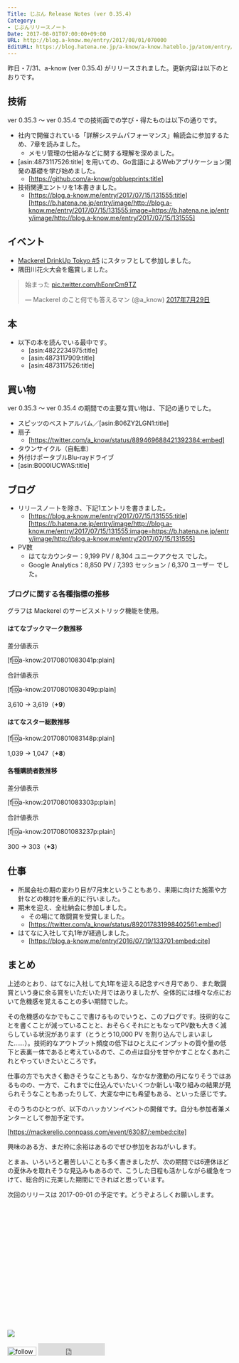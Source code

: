 ```yaml
---
Title: じぶん Release Notes (ver 0.35.4)
Category:
- じぶんリリースノート
Date: 2017-08-01T07:00:00+09:00
URL: http://blog.a-know.me/entry/2017/08/01/070000
EditURL: https://blog.hatena.ne.jp/a-know/a-know.hateblo.jp/atom/entry/8599973812283915444
---
```


昨日・7/31、a-know (ver 0.35.4) がリリースされました。更新内容は以下のとおりです。


<!-- more -->


## 技術
ver 0.35.3 〜 ver 0.35.4 での技術面での学び・得たものは以下の通りです。

* 社内で開催されている「詳解システムパフォーマンス」輪読会に参加するため、7章を読みました。
    * メモリ管理の仕組みなどに関する理解を深めました。
* [asin:4873117526:title] を用いての、Go言語によるWebアプリケーション開発の基礎を学び始めました。
    * [https://github.com/a-know/goblueprints:title]
* 技術関連エントリを1本書きました。
    * [https://blog.a-know.me/entry/2017/07/15/131555:title][https://b.hatena.ne.jp/entry/image/http://blog.a-know.me/entry/2017/07/15/131555:image=https://b.hatena.ne.jp/entry/image/http://blog.a-know.me/entry/2017/07/15/131555]




## イベント
* [Mackerel DrinkUp Tokyo #5](https://mackerelio.connpass.com/event/60063/) にスタッフとして参加しました。
* 隅田川花火大会を鑑賞しました。

<blockquote class="twitter-tweet" data-lang="ja"><p lang="ja" dir="ltr">始まった <a href="https://t.co/hEonrCm9TZ">pic.twitter.com/hEonrCm9TZ</a></p>&mdash; Mackerel のこと何でも答えるマン (@a_know) <a href="https://twitter.com/a_know/status/891239310480900096">2017年7月29日</a></blockquote>
<script async src="//platform.twitter.com/widgets.js" charset="utf-8"></script>



## 本
* 以下の本を読んでいる最中です。
    * [asin:4822234975:title]
    * [asin:4873117909:title]
    * [asin:4873117526:title]



## 買い物
ver 0.35.3 〜 ver 0.35.4 の期間での主要な買い物は、下記の通りでした。

* スピッツのベストアルバム／[asin:B06ZY2LGN1:title]
* 扇子
    * [https://twitter.com/a_know/status/889469688421392384:embed]
* タウンサイクル（自転車）
* 外付けポータブルBlu-rayドライブ
* [asin:B000IUCWAS:title]


## ブログ
* リリースノートを除き、下記1エントリを書きました。
    * [https://blog.a-know.me/entry/2017/07/15/131555:title][https://b.hatena.ne.jp/entry/image/http://blog.a-know.me/entry/2017/07/15/131555:image=https://b.hatena.ne.jp/entry/image/http://blog.a-know.me/entry/2017/07/15/131555]
* PV数
    * はてなカウンター：9,199 PV / 8,304 ユニークアクセス でした。
    * Google Analytics：8,850 PV / 7,393 セッション / 6,370 ユーザー でした。


### ブログに関する各種指標の推移

グラフは Mackerel のサービスメトリック機能を使用。

#### はてなブックマーク数推移

差分値表示

[f:id:a-know:20170801083041p:plain]

合計値表示

[f:id:a-know:20170801083049p:plain]

3,610 → 3,619（<b>+9</b>）


#### はてなスター総数推移

[f:id:a-know:20170801083148p:plain]

1,039 → 1,047（<b>+8</b>）


#### 各種購読者数推移

差分値表示

[f:id:a-know:20170801083303p:plain]

合計値表示

[f:id:a-know:20170801083237p:plain]


300 → 303（<b>+3</b>）


## 仕事
* 所属会社の期の変わり目が7月末ということもあり、来期に向けた施策や方針などの検討を重点的に行いました。
* 期末を迎え、全社納会に参加しました。
    * その場にて敢闘賞を受賞しました。
    * [https://twitter.com/a_know/status/892017831998402561:embed]
* はてなに入社して丸1年が経過しました。
    * [https://blog.a-know.me/entry/2016/07/19/133701:embed:cite]




## まとめ
上述のとおり、はてなに入社して丸1年を迎える記念すべき月であり、また敢闘賞という身に余る賞をいただいた月ではありましたが、全体的には様々な点において危機感を覚えることの多い期間でした。


その危機感のなかでもここで書けるものでいうと、このブログです。技術的なことを書くことが減っていることと、おそらくそれにともなってPV数も大きく減らしている状況があります（とうとう10,000 PV を割り込んでしまいました......）。技術的なアウトプット頻度の低下はひとえにインプットの質や量の低下と表裏一体であると考えているので、この点は自分を甘やかすことなくあれこれとやっていきたいところです。


仕事の方でも大きく動きそうなこともあり、なかなか激動の月になりそうではあるものの、一方で、これまでに仕込んでいたいくつか新しい取り組みの結果が見られそうなこともあったりして、大変な中にも希望もある、といった感じです。


そのうちのひとつが、以下のハッカソンイベントの開催です。自分も参加者兼メンターとして参加予定です。


[https://mackerelio.connpass.com/event/63087/:embed:cite]


興味のある方、まだ枠に余裕はあるのでぜひ参加をおねがいします。


とまぁ、いろいろと暑苦しいことも多く書きましたが、次の期間では6連休ほどの夏休みを取れそうな見込みもあるので、こうした日程も活かしながら緩急をつけて、総合的に充実した期間にできればと思っています。



次回のリリースは 2017-09-01 の予定です。どうぞよろしくお願いします。


<div>
<br>
<script async src="//pagead2.googlesyndication.com/pagead/js/adsbygoogle.js"></script>
<!-- article-bottom2 -->
<ins class="adsbygoogle"
     style="display:inline-block;width:300px;height:250px"
     data-ad-client="ca-pub-3463034538369189"
     data-ad-slot="5274552934"></ins>
<script>
(adsbygoogle = window.adsbygoogle || []).push({});
</script>

<a href="http://bit.ly/grass-graph" target='blank' rel="nofollow"><img src="https://cdn-ak.f.st-hatena.com/images/fotolife/a/a-know/20170405/20170405220342.png"></a>
<br>
</div>

<div>
<a href='http://cloud.feedly.com/#subscription%2Ffeed%2Fhttp%3A%2F%2Fblog.a-know.me%2Ffeed'  target='blank'><img id='feedlyFollow' src='http://s3.feedly.com/img/follows/feedly-follow-rectangle-volume-small_2x.png' alt='follow us in feedly' width='65' height='20'></a>



<iframe src="http://blog.hatena.ne.jp/a-know/a-know.hateblo.jp/subscribe/iframe" allowtransparency="true" frameborder="0" scrolling="no" width="150" height="28"></iframe>
</div>
